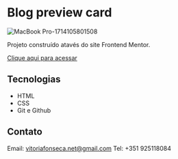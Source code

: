 # Blog preview card

![MacBook Pro-1714105801508](https://github.com/vitorianfonseca/Testimonials_Grid_Section/assets/113269524/74549d58-0f13-4375-9c0d-ee1d10ab804b)

Projeto construído atavés do site Frontend Mentor.

[Clique aqui para acessar](https://testimonials-grid-section-ebon-eta.vercel.app/)

## Tecnologias

- HTML
- CSS
- Git e Github

## Contato

Email: vitoriafonseca.net@gmail.com
Tel: +351 925118084
